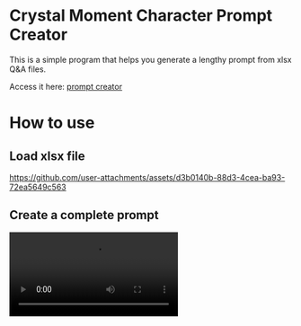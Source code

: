 # Crystal Moment Character Prompt Creator
This is a simple program that helps you generate a lengthy prompt from xlsx Q&A files. 

Access it here: [prompt creator](https://igamenovoer.github.io/crystal-moment/)

# How to use

## Load xlsx file



https://github.com/user-attachments/assets/d3b0140b-88d3-4cea-ba93-72ea5649c563


## Create a complete prompt
<video src="examples/complete.mp4">

## Create prompt using all rows
<video src="https://raw.githubusercontent.com/igamenovoer/crystal-moment/main/examples/for-each-prompt.mp4" />

## Create prompt using selected rows
<video src="examples/static-prompt.mp4">
